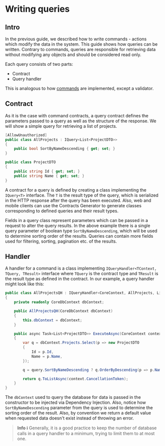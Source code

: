 # Writing queries

## Intro

In the previous guide, we described how to write commands - actions which modify the data in the system. This guide shows how queries can be written. Contrary to commands, queries are responsible for retrieving data without modifying any objects and should be considered read only.

Each query consists of two parts:

* Contract
* Query handler

This is analogous to how [commands](./writing_commands.md) are implemented, except a validator.

## Contract

As it is the case with command contracts, a query contract defines the parameters passed to a query as well as the structure of the response. We will show a simple query for retrieving a list of projects.

```csharp
[AllowUnauthorized]
public class AllProjects : IQuery<List<ProjectDTO>>
{
    public bool SortByNameDescending { get; set; }
}

public class ProjectDTO
{
    public string Id { get; set; }
    public string Name { get; set; }
}
```

A contract for a query is defined by creating a class implementing the `IQuery<T>` interface. The `T` is the result type of the query, which is serialized in the HTTP response after the query has been executed. Also, web and mobile clients can use the Contracts Generator to generate classes corresponding to defined queries and their result types.

Fields in a query class represent parameters which can be passed in a request to alter the query results. In the above example there is a single query parameter of boolean type `SortByNameDescending`, which will be used to determine sorting order of the results. Queries can contain more fields used for filtering, sorting, pagination etc. of the results.

## Handler

A handler for a command is a class implementing `IQueryHandler<TContext, TQuery, TResult>` interface where `TQuery` is the contract type and `TResult` is the result type as defined in the contract. In our example, a query handler might look like this:

```csharp
public class AllProjectsQH : IQueryHandler<CoreContext, AllProjects, List<ProjectDTO>>
{
    private readonly CoreDbContext dbContext;

    public AllProjectsQH(CoreDbContext dbContext)
    {
        this.dbContext = dbContext;
    }

    public async Task<List<ProjectDTO>> ExecuteAsync(CoreContext context, AllProjects query)
    {
        var q = dbContext.Projects.Select(p => new ProjectDTO
        {
            Id = p.Id,
            Name = p.Name,
        });

        q = query.SortByNameDescending ? q.OrderByDescending(p => p.Name) : q.OrderBy(p => p.Name);

        return q.ToListAsync(context.CancellationToken);
    }
}
```

The `dbContext` used to query the database for data is passed in the constructor to be injected via Dependency Injection. Also, notice how `SortByNameDescending` parameter from the query is used to determine the sorting order of the result. Also, by convention we return a default value when requested data doesn't exist instead of throwing an error.

> **Info :information_source:**
> Generally, it is a good practice to keep the number of database calls in a query handler to a minimum, trying to limit them to at most one.
